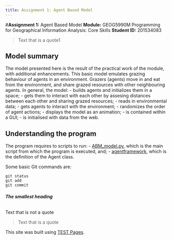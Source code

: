 ```yaml
---
title: Assignment 1: Agent Based Model
---
```


#**Assignment 1:** Agent Based Model
**Module:** GEOG5990M Programming for Geographical Information Analysis: Core Skills
**Student ID:** 201534083

> Text that is a quote1

## Model summary
The model presented here is the result of the practical work of the module, with additional enhancements. 
This basic model emulates grazing behaviour of agents in an environment. Grazers (agents) move in and eat from the environment, and share grazed resources with other neighbouring agents.
In general, the model:
    - builds agents and initializes them in a space;
    - gets them to interact with each other by assesing distances between each other and sharing grazed resources;
    - reads in environmental data;
    - gets agents to interact with the environment;
    - randomizes the order of agent actions;
    - displays the model as an animation;
    - is contained within a GUI;
    - is initialised with data from the web.

## Understanding the program
The program requires to scripts to run: 
    - [ABM_model.py](https://pages.github.com/), which is the main script from which the program is executed, and; 
    - [agentframework](https://pages.github.com/), which is the definition of the Agent class.

Some basic Git commands are:

```
git status
git add
git commit
```

###### **The _smallest_ heading**
Text that is not a quote

> Text that is a quote

This site was built using [TEST Pages](https://pages.github.com/).
